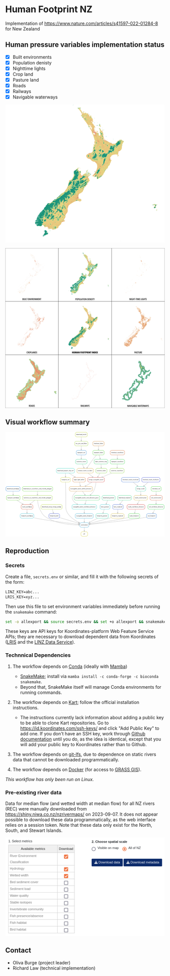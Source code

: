 # Human Footprint NZ

Implementation of https://www.nature.com/articles/s41597-022-01284-8 for New Zealand

## Human pressure variables implementation status

- [x] Built environments
- [x] Population denisty
- [x] Nighttime lights
- [x] Crop land
- [x] Pasture land
- [x] Roads
- [x] Railways
- [x] Navigable waterways

![Human Footprint Index for 2018](<HFI-2018.png>)

![Components of the Human Footprint Index for 2018](<9-square.png>)


## Visual workflow summary

![Generated with: `set -o allexport && source secrets.env && set +o allexport && snakemake --snakefile ./src/Snakefile --profile profiles/default -f all --rulegraph | dot -Tpng > rulegraph.png`](<rulegraph.png>)

## Reproduction

### Secrets

Create a file, `secrets.env` or similar, and fill it with the following secrets of the form:

```env
LINZ_KEY=abc...
LRIS_KEY=xyz...
```

Then use this file to set environment variables immediately before running the `snakemake` command:

```bash
set -o allexport && source secrets.env && set +o allexport && snakemake --snakefile ./src/Snakefile --profile ./profiles/default all
```

These keys are API keys for Koordinates-platform Web Feature Service APIs; they are necessary to download dependent data from Koordinates ([LRIS](lris.scinfo.org.nz/) and the [LINZ Data Service](data.linz.govt.nz/)).

### Technnical Dependencies

1. The workflow depends on [Conda](https://docs.conda.io/en/latest/) (ideally with [Mamba](https://mamba.readthedocs.io/en/latest/))

    - [SnakeMake](https://snakemake.readthedocs.io/en/stable/); install via `mamba install -c conda-forge -c bioconda snakemake`.
    - Beyond that, SnakeMake itself will manage Conda environments for running commands.

1. The workflow depends on [Kart](https://github.com/koordinates/kart); follow the official installation instructions.

    - The instructions currently lack information about adding a public key to be able to clone Kart repositories. Go to https://id.koordinates.com/ssh-keys/ and click "Add Public Key" to add one. If you don't have an SSH key, work through [Github documentation](https://docs.github.com/en/authentication/connecting-to-github-with-ssh/adding-a-new-ssh-key-to-your-github-account) until you do, as the idea is identical, except that you will add your public key to Koordinates rather than to Github.

1. The workflow depends on [git-lfs](https://git-lfs.com/), due to dependence on static rivers data that cannot be downloaded programmatically.

1. The workflow depends on [Docker](https://www.docker.com/) (for access to [GRASS GIS](https://grass.osgeo.org/)).

_This workflow has only been run on Linux._

### Pre-existing river data

Data for median flow (and wetted width at median flow) for all NZ rivers (REC) were manually downloaded from https://shiny.niwa.co.nz/nzrivermaps/ on 2023-09-07. It does not appear possible to download these data programmatically, as the web interface relies on a session token. Note that these data only exist for the North, South, and Stewart Islands.

![Image of download parameters](<static/Screenshot from 2023-09-07 14-47-23.png>)

## Contact

- Oliva Burge (project leader)
- Richard Law (technical implementation)
